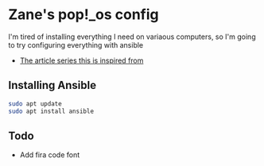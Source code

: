 # Zane's pop!_os config

I'm tired of installing everything I need on variaous computers, so I'm going to try configuring everything with ansible

- [The article series this is inspired from](https://opensource.com/article/18/3/manage-workstation-ansible)

## Installing Ansible

```bash
sudo apt update
sudo apt install ansible
```

## Todo

- Add fira code font
